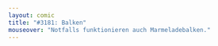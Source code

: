 ```yaml
---
layout: comic
title: "#3181: Balken"
mouseover: "Notfalls funktionieren auch Marmeladebalken."
---
```

